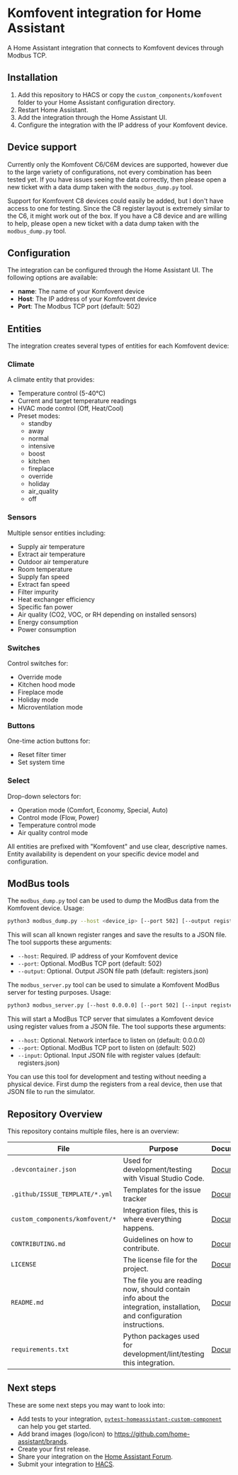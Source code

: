 # Komfovent integration for Home Assistant

A Home Assistant integration that connects to Komfovent devices through Modbus TCP.

## Installation

1. Add this repository to HACS or copy the `custom_components/komfovent` folder to your Home Assistant configuration directory.
2. Restart Home Assistant.
3. Add the integration through the Home Assistant UI.
4. Configure the integration with the IP address of your Komfovent device.

## Device support

Currently only the Komfovent C6/C6M devices are supported, however due to the large variety of configurations,
not every combination has been tested yet. If you have issues seeing the data correctly, then please
open a new ticket with a data dump taken with the `modbus_dump.py` tool.

Support for Komfovent C8 devices could easily be added, but I don't have access to one for testing. Since the 
C8 register layout is extremely similar to the C6, it might work out of the box. If you have a C8 device and are 
willing to help, please open a new ticket with a data dump taken with the `modbus_dump.py` tool.

## Configuration

The integration can be configured through the Home Assistant UI. The following options are available:

- **name**: The name of your Komfovent device
- **Host**: The IP address of your Komfovent device
- **Port**: The Modbus TCP port (default: 502)

## Entities

The integration creates several types of entities for each Komfovent device:

### Climate
A climate entity that provides:
- Temperature control (5-40°C)
- Current and target temperature readings
- HVAC mode control (Off, Heat/Cool)
- Preset modes:
  - standby
  - away
  - normal
  - intensive
  - boost
  - kitchen
  - fireplace
  - override
  - holiday
  - air_quality
  - off

### Sensors
Multiple sensor entities including:
- Supply air temperature
- Extract air temperature
- Outdoor air temperature
- Room temperature
- Supply fan speed
- Extract fan speed
- Filter impurity
- Heat exchanger efficiency
- Specific fan power
- Air quality (CO2, VOC, or RH depending on installed sensors)
- Energy consumption
- Power consumption

### Switches
Control switches for:
- Override mode
- Kitchen hood mode
- Fireplace mode
- Holiday mode
- Microventilation mode

### Buttons
One-time action buttons for:
- Reset filter timer
- Set system time

### Select
Drop-down selectors for:
- Operation mode (Comfort, Economy, Special, Auto)
- Control mode (Flow, Power)
- Temperature control mode
- Air quality control mode

All entities are prefixed with "Komfovent" and use clear, descriptive names. Entity availability is dependent on your specific device model and configuration.

## ModBus tools

The `modbus_dump.py` tool can be used to dump the ModBus data from the Komfovent device. Usage:

```bash
python3 modbus_dump.py --host <device_ip> [--port 502] [--output registers.json]
```

This will scan all known register ranges and save the results to a JSON file. The tool supports these arguments:
- `--host`: Required. IP address of your Komfovent device
- `--port`: Optional. ModBus TCP port (default: 502)
- `--output`: Optional. Output JSON file path (default: registers.json)

The `modbus_server.py` tool can be used to simulate a Komfovent ModBus server for testing purposes. Usage:

```bash
python3 modbus_server.py [--host 0.0.0.0] [--port 502] [--input registers.json]
```

This will start a ModBus TCP server that simulates a Komfovent device using register values from a JSON file. The tool supports these arguments:
- `--host`: Optional. Network interface to listen on (default: 0.0.0.0)
- `--port`: Optional. ModBus TCP port to listen on (default: 502)
- `--input`: Optional. Input JSON file with register values (default: registers.json)

You can use this tool for development and testing without needing a physical device. First dump the registers from a real device, then use that JSON file to run the simulator.

## Repository Overview

This repository contains multiple files, here is an overview:

| File | Purpose | Documentation |
| --- | --- | --- |
| `.devcontainer.json` | Used for development/testing with Visual Studio Code. | [Documentation](https://code.visualstudio.com/docs/remote/containers) |
| `.github/ISSUE_TEMPLATE/*.yml` | Templates for the issue tracker | [Documentation](https://help.github.com/en/github/building-a-strong-community/configuring-issue-templates-for-your-repository) |
| `custom_components/komfovent/*` | Integration files, this is where everything happens. | [Documentation](https://developers.home-assistant.io/docs/creating_component_index) |
| `CONTRIBUTING.md` | Guidelines on how to contribute. | [Documentation](https://help.github.com/en/github/building-a-strong-community/setting-guidelines-for-repository-contributors) |
| `LICENSE` | The license file for the project. | [Documentation](https://help.github.com/en/github/creating-cloning-and-archiving-repositories/licensing-a-repository) |
| `README.md` | The file you are reading now, should contain info about the integration, installation, and configuration instructions. | [Documentation](https://help.github.com/en/github/writing-on-github/basic-writing-and-formatting-syntax) |
| `requirements.txt` | Python packages used for development/lint/testing this integration. | [Documentation](https://pip.pypa.io/en/stable/user_guide/#requirements-files) |

## Next steps

These are some next steps you may want to look into:
- Add tests to your integration, [`pytest-homeassistant-custom-component`](https://github.com/MatthewFlamm/pytest-homeassistant-custom-component) can help you get started.
- Add brand images (logo/icon) to https://github.com/home-assistant/brands.
- Create your first release.
- Share your integration on the [Home Assistant Forum](https://community.home-assistant.io/).
- Submit your integration to [HACS](https://hacs.xyz/docs/publish/start).
